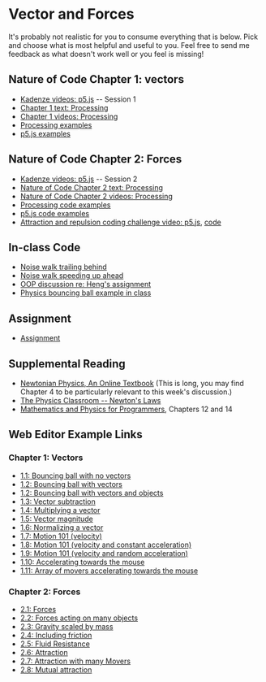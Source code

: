 # Vector and Forces

It's probably not realistic for you to consume everything that is below. Pick and choose what is most helpful and useful to you. Feel free to send me feedback as what doesn't work well or you feel is missing!

## Nature of Code Chapter 1: vectors
* [Kadenze videos: p5.js](https://www.kadenze.com/courses/the-nature-of-code/info) -- Session 1
* [Chapter 1 text: Processing](http://natureofcode.com/book/chapter-1-vectors/)
* [Chapter 1 videos: Processing](https://www.youtube.com/playlist?list=PLRqwX-V7Uu6ZwSmtE13iJBcoI-r4y7iEc)
* [Processing examples](https://github.com/shiffman/The-Nature-of-Code-Examples/tree/master/chp1_vectors)
* [p5.js examples](https://github.com/shiffman/The-Nature-of-Code-Examples-p5.js/tree/master/chp01_vectors)

## Nature of Code Chapter 2: Forces
* [Kadenze videos: p5.js](https://www.kadenze.com/courses/the-nature-of-code/info) -- Session 2
* [Nature of Code Chapter 2 text: Processing](http://natureofcode.com/book/chapter-2-forces/)
* [Nature of Code Chapter 2 videos: Processing](https://www.youtube.com/playlist?list=PLRqwX-V7Uu6ZRrqLcQ5BkBKmBLiGD8n4O)
* [Processing code examples](https://github.com/shiffman/The-Nature-of-Code-Examples/tree/master/chp02_forces)
* [p5.js code examples](https://github.com/shiffman/The-Nature-of-Code-Examples-p5.js/tree/master/chp02_forces)
* [Attraction and repulsion coding challenge video: p5.js](https://youtu.be/OAcXnzRNiCY?list=PLRqwX-V7Uu6ZiZxtDDRCi6uhfTH4FilpH), [code](https://github.com/CodingTrain/Rainbow-Code/tree/master/CodingChallenges/CC_56_attraction_repulsion)

## In-class Code
* [Noise walk trailing behind](http://editor.p5js.org/natureofcode/sketches/S15rrN0rz)
* [Noise walk speeding up ahead](http://editor.p5js.org/natureofcode/sketches/H1u2vVAHG)
* [OOP discussion re: Heng's assignment](http://editor.p5js.org/natureofcode/sketches/HJLOXrCSG)
* [Physics bouncing ball example in class](http://editor.p5js.org/natureofcode/sketches/rkAwvH0rM)

## Assignment
* [Assignment](https://github.com/shiffman/NOC-S18/wiki/Homework-2)

## Supplemental Reading
* [Newtonian Physics, An Online Textbook](http://www.lightandmatter.com/area1book1.html) (This is long, you may find Chapter 4 to be particularly relevant to this week's discussion.)
* [The Physics Classroom -- Newton's Laws](http://www.physicsclassroom.com/Class/newtlaws/newtltoc.html)
* [Mathematics and Physics for Programmers](http://www.amazon.com/gp/product/1584503300/), Chapters 12 and 14

## Web Editor Example Links

### Chapter 1: Vectors
* [1.1: Bouncing ball with no vectors](http://editor.p5js.org/natureofcode/sketches/Sk4d-UUPx)
* [1.2: Bouncing ball with vectors](http://editor.p5js.org/natureofcode/sketches/rkIaZUIvx)
* [1.2: Bouncing ball with vectors and objects](http://editor.p5js.org/natureofcode/sketches/B1HXjDzdl)
* [1.3: Vector subtraction](http://editor.p5js.org/natureofcode/sketches/H14-fI8Px)
* [1.4: Multiplying a vector](http://editor.p5js.org/natureofcode/sketches/HkoNf8Uve)
* [1.5: Vector magnitude](http://editor.p5js.org/natureofcode/sketches/SyeuMLLvg)
* [1.6: Normalizing a vector](http://editor.p5js.org/natureofcode/sketches/SJ2hzULPg)
* [1.7: Motion 101 (velocity)](http://editor.p5js.org/natureofcode/sketches/Bkg4XUIwe)
* [1.8: Motion 101 (velocity and constant acceleration)](http://editor.p5js.org/natureofcode/sketches/Sy3k4ILDg)
* [1.9: Motion 101 (velocity and random acceleration)](http://editor.p5js.org/natureofcode/sketches/ByT9EIUDl)
* [1.10: Accelerating towards the mouse](http://editor.p5js.org/natureofcode/sketches/ryAIHLIPe)
* [1.11: Array of movers accelerating towards the mouse](http://editor.p5js.org/natureofcode/sketches/Sy5lLI8ve)

### Chapter 2: Forces
* [2.1: Forces](http://editor.p5js.org/natureofcode/sketches/B13QnJZul)
* [2.2: Forces acting on many objects](http://editor.p5js.org/natureofcode/sketches/SJC2hk-dl)
* [2.3: Gravity scaled by mass](http://editor.p5js.org/natureofcode/sketches/HyQea1W_l)
* [2.4: Including friction](http://editor.p5js.org/natureofcode/sketches/B1isyebug)
* [2.5: Fluid Resistance](http://editor.p5js.org/natureofcode/sketches/H1DmxeW_g)
* [2.6: Attraction](http://editor.p5js.org/natureofcode/sketches/HyWqel-de)
* [2.7: Attraction with many Movers](http://editor.p5js.org/natureofcode/sketches/rJ9l-x-Ox)
* [2.8: Mutual attraction](http://editor.p5js.org/natureofcode/sketches/SkYSWlb_x)
